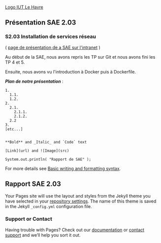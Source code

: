 [Logo IUT Le Havre](https://www-iut.univ-lehavre.fr/wp-content/uploads/2019/03/cropped-logo_IUT_LE_HAVRE_260.png)

## Présentation SAE 2.03

### S2.03 Installation de services réseau 
( [page de présentation de a SAE sur l'intranet](https://diw.iut.univ-lehavre.fr/pedago/info1/SAE_2_03/index.xml) )

  Au début de la SAE, nous avons repris les TP sur Git et nous avons fini les TP 4 et 5.
  
  Ensuite, nous avons vu l'introduction à Docker puis à Dockerfile. 
  
_**Plan de notre présentation**_ :
```
1.
  1.1.
  1.2.
2.
  2.1.
    2.1.1.
    2.1.2.
  2.2
3.
[etc...]


**Bold** and _Italic_ and `Code` text

[Link](url) and ![Image](src)
```
`System.out.println( "Rapport de SAE" );`

For more details see [Basic writing and formatting syntax](https://docs.github.com/en/github/writing-on-github/getting-started-with-writing-and-formatting-on-github/basic-writing-and-formatting-syntax).

## Rapport SAE 2.03

Your Pages site will use the layout and styles from the Jekyll theme you have selected in your [repository settings](https://github.com/LeoLgls/docker-sae203/settings/pages). The name of this theme is saved in the Jekyll `_config.yml` configuration file.

### Support or Contact

Having trouble with Pages? Check out our [documentation](https://docs.github.com/categories/github-pages-basics/) or [contact support](https://support.github.com/contact) and we’ll help you sort it out.
